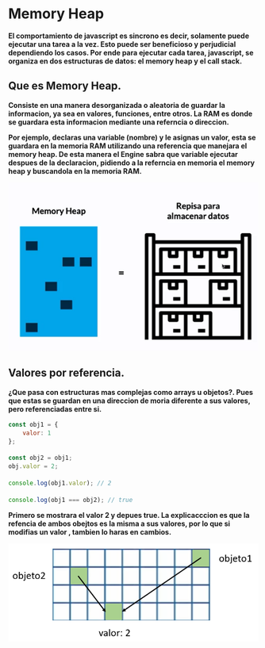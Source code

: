 # Memory Heap

**El comportamiento de javascript es sincrono es decir, solamente puede ejecutar una tarea a la vez. Esto puede ser beneficioso y perjudicial dependiendo los casos. Por ende para ejecutar cada tarea, javascript, se organiza en dos estructuras de datos: el memory heap y el call stack.**

## Que es Memory Heap.

**Consiste en una manera desorganizada o aleatoria de guardar la informacion, ya sea en valores, funciones, entre otros. La RAM es donde se guardara esta informacion mediante una referncia o direccion.**

**Por ejemplo, declaras una variable (nombre) y le asignas un valor, esta se guardara en la memoria RAM utilizando una referencia que manejara el memory heap. De esta manera el Engine sabra que variable ejecutar despues de la declaracion, pidiendo a la referncia en memoria el memory heap y buscandola en la memoria RAM.**

![](../05-memory-heap/images/memory-heap1.jpg)

## Valores por referencia.

**¿Que pasa con estructuras mas complejas como arrays u objetos?. Pues que estas se guardan en una direccion de moria diferente a sus valores, pero referenciadas entre si.**

```javascript
const obj1 = {
	valor: 1
};

const obj2 = obj1;
obj.valor = 2;

console.log(obj1.valor); // 2

console.log(obj1 === obj2); // true
```

**Primero se mostrara el valor 2 y depues true. La explicacccion es que la refencia de ambos obejtos es la misma a sus valores, por lo que si modifias un valor , tambien lo haras en cambios.**

![](../05-memory-heap/images/memory-heap2.jpg)